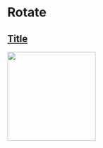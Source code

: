 # Rotate

## [Title](https://cssbattle.dev/play/125)

<img width="200px" src="https://cssbattle.dev/targets/125.png">

```html

```
